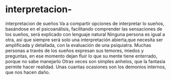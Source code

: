 # interpretacion-
interpretacion de sueños
Va a compartir opciones de interpretar lo sueños, basándose en el psicoanálisis, facilitando comprender las sensaciones de los sueños, será explicado con lenguaje natural
Ninguna persona es igual a otra, así que siempre será solo una interpretación abierta,que necesita ser amplificada y detallada, con la evaluación de una psiquiatra.
Muchas personas a través de los sueños expresan sus temores, miedos y preguntas, en ese momento dejan fluir lo que su mente tiene enterrado, porque no sabe manejarlo
Otras veces son simples anhelos, que la fantasía permite hacer realidad. Unas cuantas ocasiones son los demonios internos, que nos hacen daño.
